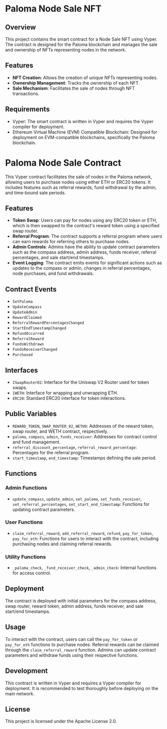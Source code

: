 # Paloma Node Sale NFT

## Overview

This project contains the smart contract for a Node Sale NFT using Vyper. The contract is designed for the Paloma blockchain and manages the sale and ownership of NFTs representing nodes in the network.

## Features

- **NFT Creation**: Allows the creation of unique NFTs representing nodes.
- **Ownership Management**: Tracks the ownership of each NFT.
- **Sale Mechanism**: Facilitates the sale of nodes through NFT transactions.

## Requirements

- Vyper: The smart contract is written in Vyper and requires the Vyper compiler for deployment.
- Ethereum Virtual Machine (EVM) Compatible Blockchain: Designed for deployment on EVM-compatible blockchains, specifically the Paloma blockchain.

# Paloma Node Sale Contract

This Vyper contract facilitates the sale of nodes in the Paloma network, allowing users to purchase nodes using either ETH or ERC20 tokens. It includes features such as referral rewards, fund withdrawal by the admin, and time-bound sale periods.

## Features

- **Token Swap**: Users can pay for nodes using any ERC20 token or ETH, which is then swapped to the contract's reward token using a specified swap router.
- **Referral Program**: The contract supports a referral program where users can earn rewards for referring others to purchase nodes.
- **Admin Controls**: Admins have the ability to update contract parameters such as the compass address, admin address, funds receiver, referral percentages, and sale start/end timestamps.
- **Event Logging**: The contract emits events for significant actions such as updates to the compass or admin, changes in referral percentages, node purchases, and fund withdrawals.

## Contract Events

- `SetPaloma`
- `UpdateCompass`
- `UpdateAdmin`
- `RewardClaimed`
- `ReferralRewardPercentagesChanged`
- `StartEndTimestampChanged`
- `RefundOccurred`
- `ReferralReward`
- `FundsWithdrawn`
- `FundsReceiverChanged`
- `Purchased`

## Interfaces

- `ISwapRouter02`: Interface for the Uniswap V2 Router used for token swaps.
- `IWETH`: Interface for wrapping and unwrapping ETH.
- `ERC20`: Standard ERC20 interface for token interactions.

## Public Variables

- `REWARD_TOKEN`, `SWAP_ROUTER_02`, `WETH9`: Addresses of the reward token, swap router, and WETH contract, respectively.
- `paloma`, `compass`, `admin`, `funds_receiver`: Addresses for contract control and fund management.
- `referral_discount_percentage`, `referral_reward_percentage`: Percentages for the referral program.
- `start_timestamp`, `end_timestamp`: Timestamps defining the sale period.

## Functions

### Admin Functions

- `update_compass`, `update_admin`, `set_paloma`, `set_funds_receiver`, `set_referral_percentages`, `set_start_end_timestamp`: Functions for updating contract parameters.

### User Functions

- `claim_referral_reward`, `add_referral_reward`, `refund`, `pay_for_token`, `pay_for_eth`: Functions for users to interact with the contract, including purchasing nodes and claiming referral rewards.

### Utility Functions

- `_paloma_check`, `_fund_receiver_check`, `_admin_check`: Internal functions for access control.

## Deployment

The contract is deployed with initial parameters for the compass address, swap router, reward token, admin address, funds receiver, and sale start/end timestamps.

## Usage

To interact with the contract, users can call the `pay_for_token` or `pay_for_eth` functions to purchase nodes. Referral rewards can be claimed through the `claim_referral_reward` function. Admins can update contract parameters and withdraw funds using their respective functions.

## Development

This contract is written in Vyper and requires a Vyper compiler for deployment. It is recommended to test thoroughly before deploying on the main network.

## License

This project is licensed under the Apache License 2.0.